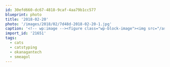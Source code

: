 ```yaml
---
id: 30efd660-dc67-4818-9caf-4aa79b1cc577
blueprint: photo
title: '2018-02-20'
photo: '/images/2018/02/7d48d-2018-02-20-1.jpg'
caption: '<!-- wp:image --><figure class="wp-block-image"><img src="/assets/images/2018/02/36b85-2018-02-20.jpg" /></figure><!-- /wp:image --><!-- wp:image --><figure class="wp-block-image"><img src="/assets/images/2018/02/7d48d-2018-02-20-1.jpg" /></figure><!-- /wp:image --><!-- wp:paragraph --><p>When the cat lies on the keyboard and posts a giant wall of text to a Slack channel with 678 people in it. I was away for literally 15 seconds. #okanagantech #cats #catstyping #smeagol</p><!-- /wp:paragraph -->'
import_id: '21651'
tags:
  - cats
  - catstyping
  - okanagantech
  - smeagol
---
```

